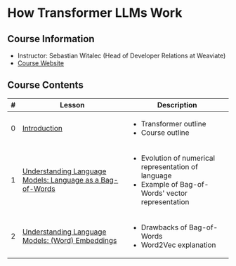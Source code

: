 # How Transformer LLMs Work

## Course Information

- Instructor: Sebastian Witalec (Head of Developer Relations at Weaviate)
- [Course Website](https://www.deeplearning.ai/short-courses/how-transformer-llms-work/)

## Course Contents

|#|     Lesson  |   Description   |
|-|-------------|-----------------|
|0|[Introduction](./notes/Lesson_0.md)|<ul><li>Transformer outline</li><li>Course outline</li></ul>|
|1|[Understanding Language Models: Language as a Bag-of-Words](./notes/Lesson_1.md)|<ul><li>Evolution of numerical representation of language</li><li>Example of Bag-of-Words' vector representation</li></ul>|
|2|[Understanding Language Models: (Word) Embeddings](./notes/Lesson_2.md)|<ul><li>Drawbacks of Bag-of-Words</li><li>Word2Vec explanation</li></ul>|
